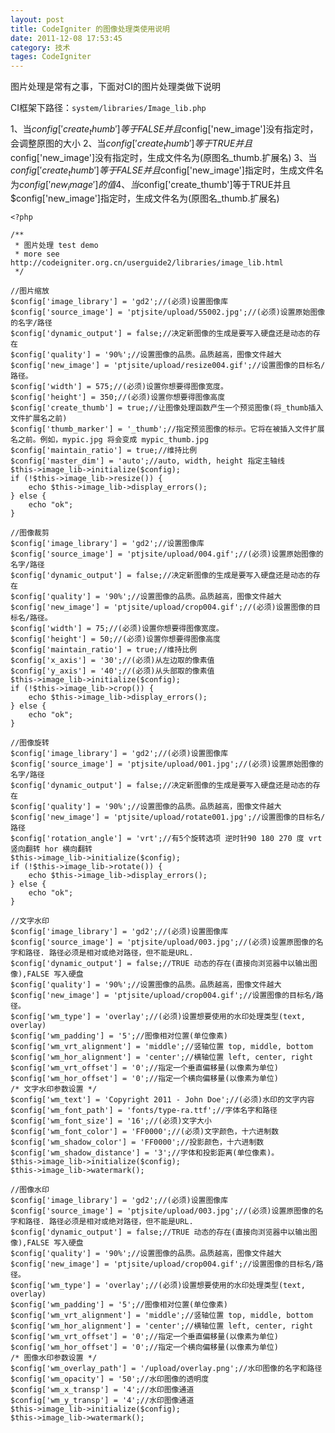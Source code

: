 ```yaml
---
layout: post
title: CodeIgniter 的图像处理类使用说明
date: 2011-12-08 17:53:45
category: 技术
tages: CodeIgniter
---
```


图片处理是常有之事，下面对CI的图片处理类做下说明

CI框架下路径：`system/libraries/Image_lib.php`  

1、当$config['create_thumb']等于FALSE并且$config['new_image']没有指定时，会调整原图的大小
2、当$config['create_thumb']等于TRUE并且$config['new_image']没有指定时，生成文件名为(原图名_thumb.扩展名)
3、当$config['create_thumb']等于FALSE并且$config['new_image']指定时，生成文件名为$config['new_image']的值
4、当$config['create_thumb']等于TRUE并且$config['new_image']指定时，生成文件名为(原图名_thumb.扩展名)
    
    <?php
    
    /**
     * 图片处理 test demo
     * more see  http://codeigniter.org.cn/userguide2/libraries/image_lib.html
     */
    
    //图片缩放
    $config['image_library'] = 'gd2';//(必须)设置图像库
    $config['source_image'] = 'ptjsite/upload/55002.jpg';//(必须)设置原始图像的名字/路径
    $config['dynamic_output'] = false;//决定新图像的生成是要写入硬盘还是动态的存在
    $config['quality'] = '90%';//设置图像的品质。品质越高，图像文件越大
    $config['new_image'] = 'ptjsite/upload/resize004.gif';//设置图像的目标名/路径。
    $config['width'] = 575;//(必须)设置你想要得图像宽度。
    $config['height'] = 350;//(必须)设置你想要得图像高度
    $config['create_thumb'] = true;//让图像处理函数产生一个预览图像(将_thumb插入文件扩展名之前)
    $config['thumb_marker'] = '_thumb';//指定预览图像的标示。它将在被插入文件扩展名之前。例如，mypic.jpg 将会变成 mypic_thumb.jpg
    $config['maintain_ratio'] = true;//维持比例
    $config['master_dim'] = 'auto';//auto, width, height 指定主轴线
    $this->image_lib->initialize($config);
    if (!$this->image_lib->resize()) {
        echo $this->image_lib->display_errors();
    } else {
        echo "ok";
    }
    
    //图像裁剪
    $config['image_library'] = 'gd2';//设置图像库
    $config['source_image'] = 'ptjsite/upload/004.gif';//(必须)设置原始图像的名字/路径
    $config['dynamic_output'] = false;//决定新图像的生成是要写入硬盘还是动态的存在
    $config['quality'] = '90%';//设置图像的品质。品质越高，图像文件越大
    $config['new_image'] = 'ptjsite/upload/crop004.gif';//(必须)设置图像的目标名/路径。
    $config['width'] = 75;//(必须)设置你想要得图像宽度。
    $config['height'] = 50;//(必须)设置你想要得图像高度
    $config['maintain_ratio'] = true;//维持比例
    $config['x_axis'] = '30';//(必须)从左边取的像素值
    $config['y_axis'] = '40';//(必须)从头部取的像素值
    $this->image_lib->initialize($config);
    if (!$this->image_lib->crop()) {
        echo $this->image_lib->display_errors();
    } else {
        echo "ok";
    }
    
    //图像旋转
    $config['image_library'] = 'gd2';//(必须)设置图像库
    $config['source_image'] = 'ptjsite/upload/001.jpg';//(必须)设置原始图像的名字/路径
    $config['dynamic_output'] = false;//决定新图像的生成是要写入硬盘还是动态的存在
    $config['quality'] = '90%';//设置图像的品质。品质越高，图像文件越大
    $config['new_image'] = 'ptjsite/upload/rotate001.jpg';//设置图像的目标名/路径
    $config['rotation_angle'] = 'vrt';//有5个旋转选项 逆时针90 180 270 度 vrt 竖向翻转 hor 横向翻转
    $this->image_lib->initialize($config);
    if (!$this->image_lib->rotate()) {
        echo $this->image_lib->display_errors();
    } else {
        echo "ok";
    }
    
    //文字水印
    $config['image_library'] = 'gd2';//(必须)设置图像库
    $config['source_image'] = 'ptjsite/upload/003.jpg';//(必须)设置原图像的名字和路径. 路径必须是相对或绝对路径，但不能是URL.
    $config['dynamic_output'] = false;//TRUE 动态的存在(直接向浏览器中以输出图像),FALSE 写入硬盘
    $config['quality'] = '90%';//设置图像的品质。品质越高，图像文件越大
    $config['new_image'] = 'ptjsite/upload/crop004.gif';//设置图像的目标名/路径。
    $config['wm_type'] = 'overlay';//(必须)设置想要使用的水印处理类型(text, overlay)
    $config['wm_padding'] = '5';//图像相对位置(单位像素)
    $config['wm_vrt_alignment'] = 'middle';//竖轴位置 top, middle, bottom
    $config['wm_hor_alignment'] = 'center';//横轴位置 left, center, right
    $config['wm_vrt_offset'] = '0';//指定一个垂直偏移量(以像素为单位)
    $config['wm_hor_offset'] = '0';//指定一个横向偏移量(以像素为单位)
    /* 文字水印参数设置 */
    $config['wm_text'] = 'Copyright 2011 - John Doe';//(必须)水印的文字内容
    $config['wm_font_path'] = 'fonts/type-ra.ttf';//字体名字和路径
    $config['wm_font_size'] = '16';//(必须)文字大小
    $config['wm_font_color'] = 'FF0000';//(必须)文字颜色，十六进制数
    $config['wm_shadow_color'] = 'FF0000';//投影颜色，十六进制数
    $config['wm_shadow_distance'] = '3';//字体和投影距离(单位像素)。
    $this->image_lib->initialize($config);
    $this->image_lib->watermark();
    
    //图像水印
    $config['image_library'] = 'gd2';//(必须)设置图像库
    $config['source_image'] = 'ptjsite/upload/003.jpg';//(必须)设置原图像的名字和路径. 路径必须是相对或绝对路径，但不能是URL.
    $config['dynamic_output'] = false;//TRUE 动态的存在(直接向浏览器中以输出图像),FALSE 写入硬盘
    $config['quality'] = '90%';//设置图像的品质。品质越高，图像文件越大
    $config['new_image'] = 'ptjsite/upload/crop004.gif';//设置图像的目标名/路径。
    $config['wm_type'] = 'overlay';//(必须)设置想要使用的水印处理类型(text, overlay)
    $config['wm_padding'] = '5';//图像相对位置(单位像素)
    $config['wm_vrt_alignment'] = 'middle';//竖轴位置 top, middle, bottom
    $config['wm_hor_alignment'] = 'center';//横轴位置 left, center, right
    $config['wm_vrt_offset'] = '0';//指定一个垂直偏移量(以像素为单位)
    $config['wm_hor_offset'] = '0';//指定一个横向偏移量(以像素为单位)
    /* 图像水印参数设置 */
    $config['wm_overlay_path'] = '/upload/overlay.png';//水印图像的名字和路径
    $config['wm_opacity'] = '50';//水印图像的透明度
    $config['wm_x_transp'] = '4';//水印图像通道
    $config['wm_y_transp'] = '4';//水印图像通道
    $this->image_lib->initialize($config);
    $this->image_lib->watermark();


